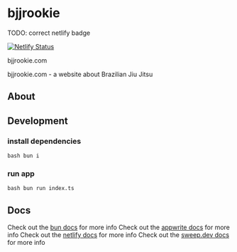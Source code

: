 # bjjrookie

TODO: correct netlify badge

[![Netlify Status](https://api.netlify.com/api/v1/badges/e16e1b86-ec4c-4d96-994b-9a91df3ed143/deploy-status)](https://app.netlify.com/sites/bjjrookie/deploys)

bjjrookie.com

bjjrookie.com - a website about Brazilian Jiu Jitsu

## About

## Development

### install dependencies

```bash bun i```

### run app

```bash bun run index.ts```

## Docs

Check out the [bun docs](https://bun.red) for more info
Check out the [appwrite docs](https://appwrite.io) for more info
Check out the [netlify docs](https://netlify.com) for more info
Check out the [sweep.dev docs](https://sweep.dev) for more info
